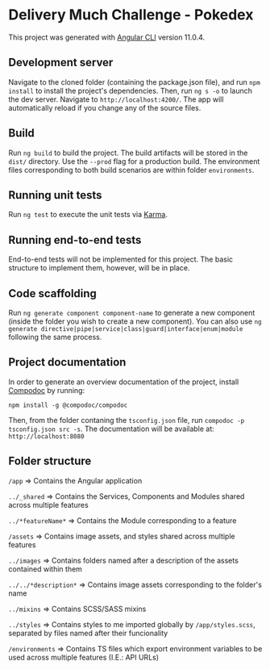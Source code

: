 # Delivery Much Challenge - Pokedex

This project was generated with [Angular CLI](https://github.com/angular/angular-cli) version 11.0.4.

## Development server

Navigate to the cloned folder (containing the package.json file), and run `npm install` to install the project's dependencies. Then, run `ng s -o` to launch the dev server. Navigate to `http://localhost:4200/`. The app will automatically reload if you change any of the source files.

## Build

Run `ng build` to build the project. The build artifacts will be stored in the `dist/` directory. Use the `--prod` flag for a production build. The environment files corresponding to both build scenarios are within folder `environments`.

## Running unit tests

Run `ng test` to execute the unit tests via [Karma](https://karma-runner.github.io).

## Running end-to-end tests

End-to-end tests will not be implemented for this project. The basic structure to implement them, however, will be in place.

## Code scaffolding

Run `ng generate component component-name` to generate a new component (inside the folder you wish to create a new component). You can also use `ng generate directive|pipe|service|class|guard|interface|enum|module` following the same process.

## Project documentation

In order to generate an overview documentation of the project, install [Compodoc](https://compodoc.app/) by running:

`npm install -g @compodoc/compodoc`

Then, from the folder contaning the `tsconfig.json` file, run `compodoc -p tsconfig.json src -s`. The documentation will be available at: `http://localhost:8080`

## Folder structure

`/app` => Contains the Angular application

`../_shared` => Contains the Services, Components and Modules shared across multiple features

`../*featureName*` => Contains the Module corresponding to a feature

`/assets` => Contains image assets, and styles shared across multiple features

`../images` => Contains folders named after a description of the assets contained within them

`../../*description*` => Contains image assets corresponding to the folder's name

`../mixins` => Contains SCSS/SASS mixins

`../styles` => Contains styles to me imported globally by `/app/styles.scss`, separated by files named after their funcionality

`/environments` => Contains TS files which export environment variables to be used across multiple features (I.E.: API URLs)